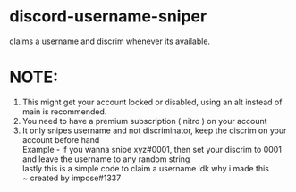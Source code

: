 # discord-username-sniper
claims a username and discrim whenever its available.

# NOTE:
1. This might get your account locked or disabled, using an alt instead of main is recommended. <br />
2. You need to have a premium subscription ( nitro ) on your account <br />
3. It only snipes username and not discriminator, keep the discrim on your account before hand <br />
Example - if you wanna snipe xyz#0001, then set your discrim to 0001 and leave the username to any random string <br />
lastly this is a simple code to claim a username idk why i made this <br />
~ created by impose#1337
